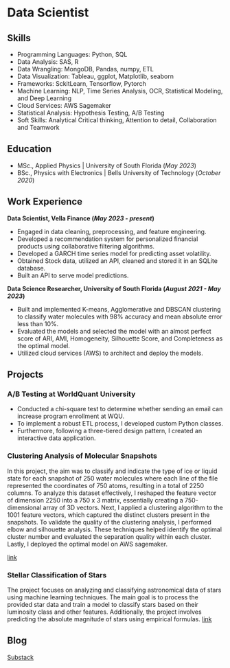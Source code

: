 # Data Scientist


## Skills
- Programming Languages: Python, SQL
- Data Analysis: SAS, R
- Data Wrangling: MongoDB, Pandas, numpy, ETL
- Data Visualization: Tableau, ggplot, Matplotlib, seaborn
- Frameworks: SckitLearn, Tensorflow, Pytorch
- Machine Learning: NLP, Time Series Analysis, OCR, Statistical Modeling, and Deep Learning
- Cloud Services: AWS Sagemaker
- Statistical Analysis: Hypothesis Testing, A/B Testing
- Soft Skills: Analytical Critical thinking, Attention to detail, Collaboration and Teamwork


## Education
- MSc., Applied Physics | University of South Florida (_May 2023_)
- BSc., Physics with Electronics | Bells University of Technology (_October 2020_)

  
## Work Experience
**Data Scientist, Vella Finance (_May 2023 - present_)** 
- Engaged in data cleaning, preprocessing, and feature engineering.
- Developed a recommendation system for personalized financial products using collaborative filtering algorithms.
- Developed a GARCH time series model for predicting asset volatility. 
- Obtained Stock data, utilized an API, cleaned and stored it in an SQLite database.
- Built an API to serve model predictions.

**Data Science Researcher, University of South Florida (_August 2021 - May 2023_)**
- Built and implemented K-means, Agglomerative and DBSCAN clustering to classify water molecules with 98% accuracy and mean absolute error less than 10%.
- Evaluated the models and selected the model with an almost perfect score of ARI, AMI, Homogeneity, Silhouette Score, and Completeness as the optimal model.
- Utilized cloud services (AWS) to architect and deploy the models. 


## Projects
### A/B Testing at WorldQuant University	                          
- Conducted a chi-square test to determine whether sending an email can increase program enrollment at WQU. 
- To implement a robust ETL process, I developed custom Python classes. 
- Furthermore, following a three-tiered design pattern, I created an interactive data application.

### Clustering Analysis of Molecular Snapshots
In this project, the aim was to classify and indicate the type of ice or liquid state for each snapshot of 250 water molecules where each line of the file represented the coordinates of 750 atoms, resulting in a total of 2250 columns.
To analyze this dataset effectively, I reshaped the feature vector of dimension 2250 into a 750 x 3 matrix, essentially creating a 750-dimensional array of 3D vectors. Next, I applied a clustering algorithm to the 1001 feature vectors, which captured the distinct clusters present in the snapshots.
To validate the quality of the clustering analysis, I performed elbow and silhouette analysis. These techniques helped identify the optimal cluster number and evaluated the separation quality within each cluster. Lastly, I deployed the optimal model on AWS sagemaker.

[link](https://github.com/ayomidejanet/machine_learning/blob/main/water_molecules.ipynb)

### Stellar Classification of Stars
The project focuses on analyzing and classifying astronomical data of stars using machine learning techniques. The main goal is to process the provided star data and train a model to classify stars based on their luminosity class and other features. Additionally, the project involves predicting the absolute magnitude of stars using empirical formulas.
[link](https://github.com/ayomidejanet/machine_learning/blob/main/Stars.ipynb)


## Blog
[Substack](https://ayomidealabi.substack.com)
